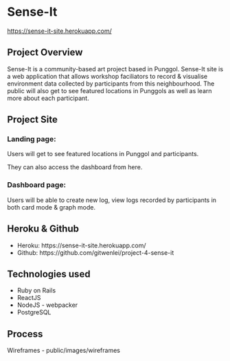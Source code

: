 # Sense-It
https://sense-it-site.herokuapp.com/

## Project Overview
Sense-It is a community-based art project based in Punggol. Sense-It site is a web application that allows workshop faciliators to record & visualise environment data collected by participants from this neighbourhood. The public will also get to see featured locations in Punggols as well as learn more about each participant.

## Project Site 

### Landing page:
<p> Users will get to see featured locations in Punggol and participants. </p>
<p> They can also access the dashboard from here. </p>

### Dashboard page:
<p> Users will be able to create new log, view logs recorded by participants in both card mode & graph mode. </p>


## Heroku & Github
<ul>
  <li> Heroku: https://sense-it-site.herokuapp.com/ </li>
  <li> Github: https://github.com/gitwenlei/project-4-sense-it </li>
</ul>

## Technologies used
<ul>
  <li> Ruby on Rails </li>
  <li> ReactJS </li>
  <li> NodeJS - webpacker </li>
  <li> PostgreSQL </li>
</ul>

## Process
Wireframes - public/images/wireframes
